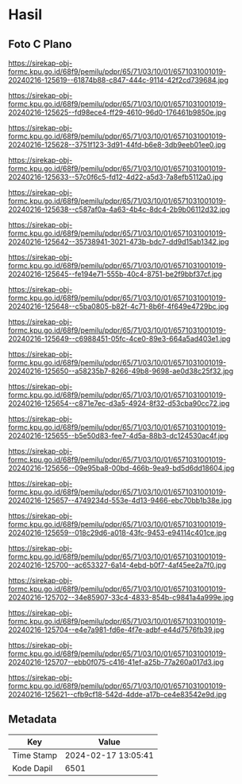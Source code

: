 # Hasil

## Foto C Plano

https://sirekap-obj-formc.kpu.go.id/68f9/pemilu/pdpr/65/71/03/10/01/6571031001019-20240216-125619--61874b88-c847-444c-9114-42f2cd739684.jpg

https://sirekap-obj-formc.kpu.go.id/68f9/pemilu/pdpr/65/71/03/10/01/6571031001019-20240216-125625--fd98ece4-ff29-4610-96d0-176461b9850e.jpg

https://sirekap-obj-formc.kpu.go.id/68f9/pemilu/pdpr/65/71/03/10/01/6571031001019-20240216-125628--3751f123-3d91-44fd-b6e8-3db9eeb01ee0.jpg

https://sirekap-obj-formc.kpu.go.id/68f9/pemilu/pdpr/65/71/03/10/01/6571031001019-20240216-125633--57c0f6c5-fd12-4d22-a5d3-7a8efb5112a0.jpg

https://sirekap-obj-formc.kpu.go.id/68f9/pemilu/pdpr/65/71/03/10/01/6571031001019-20240216-125638--c587af0a-4a63-4b4c-8dc4-2b9b06112d32.jpg

https://sirekap-obj-formc.kpu.go.id/68f9/pemilu/pdpr/65/71/03/10/01/6571031001019-20240216-125642--35738941-3021-473b-bdc7-dd9d15ab1342.jpg

https://sirekap-obj-formc.kpu.go.id/68f9/pemilu/pdpr/65/71/03/10/01/6571031001019-20240216-125645--fe194e71-555b-40c4-8751-be2f9bbf37cf.jpg

https://sirekap-obj-formc.kpu.go.id/68f9/pemilu/pdpr/65/71/03/10/01/6571031001019-20240216-125648--c5ba0805-b82f-4c71-8b6f-4f649e4729bc.jpg

https://sirekap-obj-formc.kpu.go.id/68f9/pemilu/pdpr/65/71/03/10/01/6571031001019-20240216-125649--c6988451-05fc-4ce0-89e3-664a5ad403e1.jpg

https://sirekap-obj-formc.kpu.go.id/68f9/pemilu/pdpr/65/71/03/10/01/6571031001019-20240216-125650--a58235b7-8266-49b8-9698-ae0d38c25f32.jpg

https://sirekap-obj-formc.kpu.go.id/68f9/pemilu/pdpr/65/71/03/10/01/6571031001019-20240216-125654--c871e7ec-d3a5-4924-8f32-d53cba90cc72.jpg

https://sirekap-obj-formc.kpu.go.id/68f9/pemilu/pdpr/65/71/03/10/01/6571031001019-20240216-125655--b5e50d83-fee7-4d5a-88b3-dc124530ac4f.jpg

https://sirekap-obj-formc.kpu.go.id/68f9/pemilu/pdpr/65/71/03/10/01/6571031001019-20240216-125656--09e95ba8-00bd-466b-9ea9-bd5d6dd18604.jpg

https://sirekap-obj-formc.kpu.go.id/68f9/pemilu/pdpr/65/71/03/10/01/6571031001019-20240216-125657--4749234d-553e-4d13-9466-ebc70bb1b38e.jpg

https://sirekap-obj-formc.kpu.go.id/68f9/pemilu/pdpr/65/71/03/10/01/6571031001019-20240216-125659--018c29d6-a018-43fc-9453-e94114c401ce.jpg

https://sirekap-obj-formc.kpu.go.id/68f9/pemilu/pdpr/65/71/03/10/01/6571031001019-20240216-125700--ac653327-6a14-4ebd-b0f7-4af45ee2a7f0.jpg

https://sirekap-obj-formc.kpu.go.id/68f9/pemilu/pdpr/65/71/03/10/01/6571031001019-20240216-125702--34e85907-33c4-4833-854b-c9841a4a999e.jpg

https://sirekap-obj-formc.kpu.go.id/68f9/pemilu/pdpr/65/71/03/10/01/6571031001019-20240216-125704--e4e7a981-fd6e-4f7e-adbf-e44d7576fb39.jpg

https://sirekap-obj-formc.kpu.go.id/68f9/pemilu/pdpr/65/71/03/10/01/6571031001019-20240216-125707--ebb0f075-c416-41ef-a25b-77a260a017d3.jpg

https://sirekap-obj-formc.kpu.go.id/68f9/pemilu/pdpr/65/71/03/10/01/6571031001019-20240216-125621--cfb9cf18-542d-4dde-a17b-ce4e83542e9d.jpg


## Metadata

| Key        | Value               |
| ---------- | ------------------- |
| Time Stamp | 2024-02-17 13:05:41 |
| Kode Dapil | 6501                |



